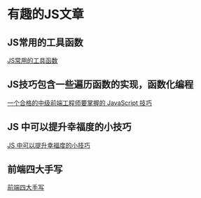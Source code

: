# 有趣的JS文章

## JS常用的工具函数

[JS常用的工具函数](https://mp.weixin.qq.com/s/aUZEWqcSiF7jI3Q0S2dRIQ)

## JS技巧包含一些遍历函数的实现，函数化编程

[一个合格的中级前端工程师要掌握的 JavaScript 技巧](https://mp.weixin.qq.com/s/X6ks8HrhAXvIjkcnZ9qMLw)

## JS 中可以提升幸福度的小技巧

[JS 中可以提升幸福度的小技巧](https://mp.weixin.qq.com/s/oOgdbH87ovn1lDLfiSPJcg)

## 前端四大手写

[前端四大手写](https://zhuanlan.zhihu.com/p/160315811)

